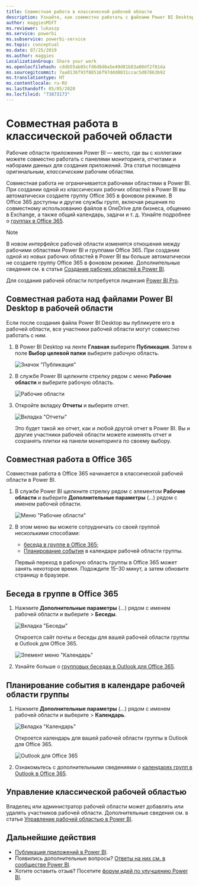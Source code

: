 ```yaml
---
title: Совместная работа в классической рабочей области
description: Узнайте, как совместно работать с файлами Power BI Desktop в рабочей области, используя такие возможности службы Office 365, как предоставление общего доступа к файлам в OneDrive для бизнеса, общение в Exchange, календарь и задачи.
author: maggiesMSFT
ms.reviewer: lukaszp
ms.service: powerbi
ms.subservice: powerbi-service
ms.topic: conceptual
ms.date: 07/25/2019
ms.author: maggies
LocalizationGroup: Share your work
ms.openlocfilehash: cddb55ab85cfd6d8d6a5e49d81b83a80df2f81da
ms.sourcegitcommit: 7aa0136f93f88516f97ddd8031ccac5d07863b92
ms.translationtype: HT
ms.contentlocale: ru-RU
ms.lasthandoff: 05/05/2020
ms.locfileid: "73873173"
---
```

# <a name="collaborate-in-a-classic-workspace"></a>Совместная работа в классической рабочей области
Рабочие области приложения Power BI — место, где вы с коллегами можете совместно работать с панелями мониторинга, отчетами и наборами данных для создания *приложений*. Эта статья посвящена оригинальным, *классическим* рабочим областям.  

Совместная работа не ограничивается рабочими областями в Power BI. При создании одной из классических рабочих областей в Power BI вы автоматически создаете группу Office 365 в фоновом режиме. В Office 365 доступны и другие службы групп, включая решения по совместному использованию файлов в OneDrive для бизнеса, общению в Exchange, а также общий календарь, задачи и т. д. Узнайте подробнее о [группах в Office 365](https://support.office.com/article/Create-a-group-in-Office-365-7124dc4c-1de9-40d4-b096-e8add19209e9).

> [!NOTE]
> В новом интерфейсе рабочей области изменятся отношения между рабочими областями Power BI и группами Office 365. При создании одной из новых рабочих областей в Power BI вы больше автоматически не создаете группу Office 365 в фоновом режиме. Дополнительные сведения см. в статье [Создание рабочих областей в Power BI](service-create-the-new-workspaces.md).

Для создания рабочей области потребуется лицензия [Power BI Pro](service-features-license-type.md).

## <a name="collaborate-on-power-bi-desktop-files-in-a-workspace"></a>Совместная работа над файлами Power BI Desktop в рабочей области
Если после создания файла Power BI Desktop вы публикуете его в рабочей области, все участники рабочей области могут совместно работать с ним.

1. В Power BI Desktop на ленте **Главная** выберите **Публикация**. Затем в поле **Выбор целевой папки** выберите рабочую область.
   
    ![Значок "Публикация"](media/service-collaborate-power-bi-workspace/power-bi-group-publish-pbix.png)
2. В службе Power BI щелкните стрелку рядом с меню **Рабочие области** и выберите рабочую область.
   
    ![Рабочие области](media/service-collaborate-power-bi-workspace/power-bi-workspace-nav-arrow.png)
3. Откройте вкладку **Отчеты** и выберите отчет.
   
    ![Вкладка "Отчеты"](media/service-collaborate-power-bi-workspace/power-bi-workspace-report.png)
   
    Это будет такой же отчет, как и любой другой отчет в Power BI. Вы и другие участники рабочей области можете изменять отчет и сохранять плитки на панели мониторинга по своему выбору.

## <a name="collaborate-in-office-365"></a>Совместная работа в Office 365
Совместная работа в Office 365 начинается в классической рабочей области в Power BI.

1. В службе Power BI щелкните стрелку рядом с элементом **Рабочие области** и выберите **Дополнительные параметры** (…) рядом с именем рабочей области. 
   
   ![Меню "Рабочие области"](media/service-collaborate-power-bi-workspace/power-bi-app-ellipsis.png)
2. В этом меню вы можете сотрудничать со своей группой несколькими способами: 
   
   * [беседа в группе в Office 365](#have-a-group-conversation-in-office-365);
   * [Планирование события](#schedule-an-event-on-the-group-workspace-calendar) в календаре рабочей области группы.
   
   Первый переход в рабочую область группы в Office 365 может занять некоторое время. Подождите 15–30 минут, а затем обновите страницу в браузере.

## <a name="have-a-group-conversation-in-office-365"></a>Беседа в группе в Office 365
1. Нажмите **Дополнительные параметры** (…) рядом с именем рабочей области и выберите \> **Беседы**. 
   
    ![Вкладка "Беседы"](media/service-collaborate-power-bi-workspace/power-bi-app-ellipsis.png)
   
   Откроется сайт почты и беседы для вашей рабочей области группы в Outlook для Office 365.
   
   ![Элемент меню "Календарь"](media/service-collaborate-power-bi-workspace/pbi_grps_o365convo.png)
2. Узнайте больше о [групповых беседах в Outlook для Office 365](https://support.office.com/Article/Have-a-group-conversation-a0482e24-a769-4e39-a5ba-a7c56e828b22).

## <a name="schedule-an-event-on-the-group-workspace-calendar"></a>Планирование события в календаре рабочей области группы
1. Нажмите **Дополнительные параметры** (…) рядом с именем рабочей области и выберите \> **Календарь**. 
   
   ![Вкладка "Календарь"](media/service-collaborate-power-bi-workspace/power-bi-app-ellipsis.png)
   
   Откроется календарь для вашей рабочей области группы в Outlook для Office 365.
   
   ![Outlook для Office 365](media/service-collaborate-power-bi-workspace/pbi_grps_o365_calendar.png)
2. Ознакомьтесь с дополнительными сведениями о [календарях групп в Outlook в Office 365](https://support.office.com/Article/Add-edit-and-subscribe-to-group-events-0cf1ad68-1034-4306-b367-d75e9818376a).

## <a name="manage-a-classic-workspace"></a>Управление классической рабочей областью
Владелец или администратор рабочей области может добавлять или удалять участников рабочей области. Дополнительные сведения см. в статье [Управление рабочей областью в Power BI](service-manage-app-workspace-in-power-bi-and-office-365.md).

## <a name="next-steps"></a>Дальнейшие действия
* [Публикация приложений в Power BI](service-create-distribute-apps.md).
* Появились дополнительные вопросы? [Ответы на них см. в сообществе Power BI](https://community.powerbi.com/).
* Хотите оставить отзыв? Посетите [форум идей по улучшению Power BI](https://ideas.powerbi.com/forums/265200-power-bi).

